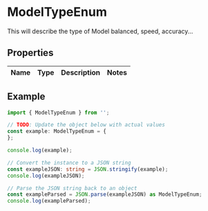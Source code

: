 
# ModelTypeEnum

This will describe the type of Model balanced, speed, accuracy...

## Properties

Name | Type | Description | Notes
------------ | ------------- | ------------- | -------------

## Example

```typescript
import { ModelTypeEnum } from '';

// TODO: Update the object below with actual values
const example: ModelTypeEnum = {
};

console.log(example);

// Convert the instance to a JSON string
const exampleJSON: string = JSON.stringify(example);
console.log(exampleJSON);

// Parse the JSON string back to an object
const exampleParsed = JSON.parse(exampleJSON) as ModelTypeEnum;
console.log(exampleParsed);
```




